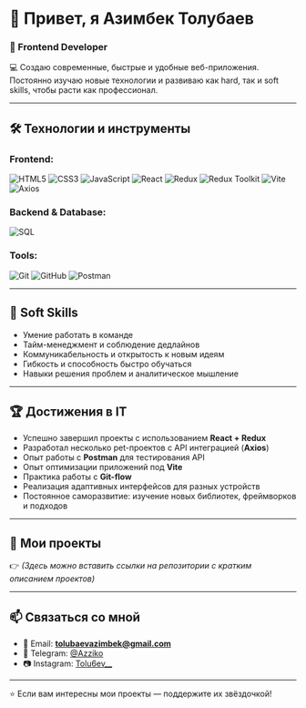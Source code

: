 # 👋 Привет, я Азимбек Толубаев  

### 🚀 Frontend Developer  

💻 Создаю современные, быстрые и удобные веб-приложения. Постоянно изучаю новые технологии и развиваю как hard, так и soft skills, чтобы расти как профессионал.  

---

## 🛠️ Технологии и инструменты  

### Frontend:
![HTML5](https://img.shields.io/badge/-HTML5-E34F26?style=for-the-badge&logo=html5&logoColor=white)
![CSS3](https://img.shields.io/badge/-CSS3-1572B6?style=for-the-badge&logo=css3&logoColor=white)
![JavaScript](https://img.shields.io/badge/-JavaScript-F7DF1E?style=for-the-badge&logo=javascript&logoColor=black)
![React](https://img.shields.io/badge/-React-61DAFB?style=for-the-badge&logo=react&logoColor=black)
![Redux](https://img.shields.io/badge/-Redux-764ABC?style=for-the-badge&logo=redux&logoColor=white)
![Redux Toolkit](https://img.shields.io/badge/-Redux%20Toolkit-593D88?style=for-the-badge&logo=redux&logoColor=white)
![Vite](https://img.shields.io/badge/-Vite-646CFF?style=for-the-badge&logo=vite&logoColor=white)
![Axios](https://img.shields.io/badge/-Axios-5A29E4?style=for-the-badge&logo=axios&logoColor=white)

### Backend & Database:
![SQL](https://img.shields.io/badge/-SQL-336791?style=for-the-badge&logo=postgresql&logoColor=white)

### Tools:
![Git](https://img.shields.io/badge/-Git-F05032?style=for-the-badge&logo=git&logoColor=white)
![GitHub](https://img.shields.io/badge/-GitHub-181717?style=for-the-badge&logo=github&logoColor=white)
![Postman](https://img.shields.io/badge/-Postman-FF6C37?style=for-the-badge&logo=postman&logoColor=white)

---

## 🌱 Soft Skills  
- Умение работать в команде  
- Тайм-менеджмент и соблюдение дедлайнов  
- Коммуникабельность и открытость к новым идеям  
- Гибкость и способность быстро обучаться  
- Навыки решения проблем и аналитическое мышление  

---

## 🏆 Достижения в IT  
- Успешно завершил проекты с использованием **React + Redux**  
- Разработал несколько pet-проектов с API интеграцией (**Axios**)  
- Опыт работы с **Postman** для тестирования API  
- Опыт оптимизации приложений под **Vite**  
- Практика работы с **Git-flow**  
- Реализация адаптивных интерфейсов для разных устройств  
- Постоянное саморазвитие: изучение новых библиотек, фреймворков и подходов  

---

## 📂 Мои проекты  
👉 *(Здесь можно вставить ссылки на репозитории с кратким описанием проектов)*  

---

## 📫 Связаться со мной  
- 📧 Email: **tolubaevazimbek@gmail.com**  
- 💬 Telegram: [@Azziko](https://t.me/Azziko)  
- 📷 Instagram: [Tolu6ev__](https://instagram.com/Tolu6ev__)  


---

⭐️ Если вам интересны мои проекты — поддержите их звёздочкой!
